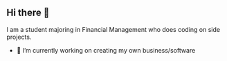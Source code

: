 ## Hi there 👋
I am a student majoring in Financial Management who does coding on side projects.

- 🔭 I’m currently working on creating my own business/software
